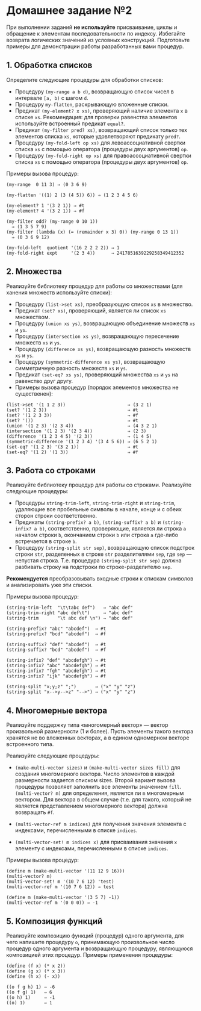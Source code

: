# Домашнее задание №2

При выполнении заданий **не используйте** присваивание, циклы и обращение к элементам последовательности по индексу. Избегайте возврата логических значений из условных конструкций. Подготовьте примеры для демонстрации работы разработанных вами процедур.

## 1. Обработка списков

Определите следующие процедуры для обработки списков:

*  Процедуру `(my-range a b d)`, возвращающую список чисел в интервале `[a, b)` с шагом `d`.
*  Процедуру `my-flatten`, раскрывающую вложенные списки.
*  Предикат `(my-element? x xs)`, проверяющий наличие элемента `x` в списке `xs`. Рекомендация: для проверки равенства элементов используйте встроенный предикат `equal?`.
*  Предикат `(my-filter pred? xs)`, возвращающий список только тех элементов списка `xs`, которые удовлетворяют предикату `pred?`.
*  Процедуру `(my-fold-left op xs)` для левоассоциативной свертки списка `xs` с помощью оператора (процедуры двух аргументов) `op`.
*  Процедуру `(my-fold-right op xs)` для правоассоциативной свертки списка `xs` с помощью оператора (процедуры двух аргументов) `op`.

Примеры вызова процедур:

```
(my-range  0 11 3) ⇒ (0 3 6 9)

(my-flatten '((1) 2 (3 (4 5)) 6)) ⇒ (1 2 3 4 5 6)

(my-element? 1 '(3 2 1)) ⇒ #t
(my-element? 4 '(3 2 1)) ⇒ #f

(my-filter odd? (my-range 0 10 1))
  ⇒ (1 3 5 7 9)
(my-filter (lambda (x) (= (remainder x 3) 0)) (my-range 0 13 1))
  ⇒ (0 3 6 9 12)

(my-fold-left  quotient '(16 2 2 2 2)) ⇒ 1
(my-fold-right expt     '(2 3 4))      ⇒ 2417851639229258349412352
```

## 2. Множества

Реализуйте библиотеку процедур для работы со множествами (для ханения множеств используйте списки):

*  Процедуру `(list->set xs)`, преобразующую список `xs` в множество.
*  Предикат `(set? xs)`, проверяющий, является ли список `xs` множеством.
*  Процедуру `(union xs ys)`, возвращающую объединение множеств `xs` и `ys`.
*  Процедуру `(intersection xs ys)`, возвращающую пересечение множеств `xs` и `ys`.
*  Процедуру `(difference xs ys)`, возвращающую разность множеств `xs` и `ys`.
*  Процедуру `(symmetric-difference xs ys)`, возвращающую симметричную разность множеств `xs` и `ys`.
*  Предикат `(set-eq? xs ys)`, проверяющий множества `xs` и `ys` на равенство друг другу.
*  Примеры вызова процедур (порядок элементов множества не существенен):

```
(list->set '(1 1 2 3))                       ⇒ (3 2 1)
(set? '(1 2 3))                              ⇒ #t
(set? '(1 2 3 3))                            ⇒ #f
(set? '())                                   ⇒ #t
(union '(1 2 3) '(2 3 4))                    ⇒ (4 3 2 1)
(intersection '(1 2 3) '(2 3 4))             ⇒ (2 3)
(difference '(1 2 3 4 5) '(2 3))             ⇒ (1 4 5)
(symmetric-difference '(1 2 3 4) '(3 4 5 6)) ⇒ (6 5 2 1)
(set-eq? '(1 2 3) '(3 2 1))                  ⇒ #t
(set-eq? '(1 2) '(1 3))                      ⇒ #f
```

## 3. Работа со строками

Реализуйте библиотеку процедур для работы со строками. Реализуйте следующие процедуры:

*  Процедуры `string-trim-left`, `string-trim-right` и `string-trim`, удаляющие все пробельные символы в начале, конце и с обеих сторон строки соответственно.
*  Предикаты `(string-prefix? a b)`, `(string-suffix? a b)` и `(string-infix? a b)`, соответственно, проверяющие, является ли строка `a` началом строки `b`, окончанием строки `b` или строка `a` где-либо встречается в строке `b`.
*  Процедуру `(string-split str sep)`, возвращающую список подстрок строки `str`, разделенных в строке `str` разделителями `sep`, где `sep` — непустая строка. Т.е. процедура `(string-split str sep)` должна разбивать строку на подстроки по строке-разделителю `sep`.

**Рекомендуется** преобразовывать входные строки к спискам символов и анализировать уже эти списки.

Примеры вызова процедур:

```
(string-trim-left  "\t\tabc def")   ⇒ "abc def"
(string-trim-right "abc def\t")     ⇒ "abc def"
(string-trim       "\t abc def \n") ⇒ "abc def"

(string-prefix? "abc" "abcdef")  ⇒ #t
(string-prefix? "bcd" "abcdef")  ⇒ #f

(string-suffix? "def" "abcdef")  ⇒ #t
(string-suffix? "bcd" "abcdef")  ⇒ #f

(string-infix? "def" "abcdefgh") ⇒ #t
(string-infix? "abc" "abcdefgh") ⇒ #t
(string-infix? "fgh" "abcdefgh") ⇒ #t
(string-infix? "ijk" "abcdefgh") ⇒ #f

(string-split "x;y;z" ";")       ⇒ ("x" "y" "z")
(string-split "x-->y-->z" "-->") ⇒ ("x" "y" "z")
```

## 4. Многомерные вектора

Реализуйте поддержку типа «многомерный вектор» — вектор произвольной размерности (1 и более). Пусть элементы такого вектора хранятся не во вложенных векторах, а в едином одномерном векторе встроенного типа.

Реализуйте следующие процедуры:

*  `(make-multi-vector sizes)` и `(make-multi-vector sizes fill)` для создания многомерного вектора. Число элементов в каждой размерности задается списком sizes. Второй вариант вызова процедуры позволяет заполнить все элементы значением `fill`.
`(multi-vector? m)` для определения, является ли `m` многомерным вектором. Для вектора в общем случае (т.е. для такого, который не является представлением многомерного вектора) должна возвращать `#f`.

*  `(multi-vector-ref m indices)` для получения значения элемента с индексами, перечисленными в списке `indices`.

*  `(multi-vector-set! m indices x)` для присваивания значения `x` элементу с индексами, перечисленными в списке `indices`.


Примеры вызова процедур:

```
(define m (make-multi-vector '(11 12 9 16)))
(multi-vector? m)
(multi-vector-set! m '(10 7 6 12) 'test)
(multi-vector-ref m '(10 7 6 12)) ⇒ test

(define m (make-multi-vector '(3 5 7) -1))
(multi-vector-ref m '(0 0 0)) ⇒ -1
```

## 5. Композиция функций

Реализуйте композицию функций (процедур) одного аргумента, для чего напишите процедуру `o`, принимающую произвольное число процедур одного аргумента и возвращающую процедуру, являющуюся композицией этих процедур.  Примеры применения процедуры:

```
(define (f x) (* x 2))
(define (g x) (* x 3))
(define (h x) (- x))

((o f g h) 1) ⇒ -6
((o f g) 1)   ⇒ 6
((o h) 1)     ⇒ -1
((o) 1)       ⇒ 1
```
